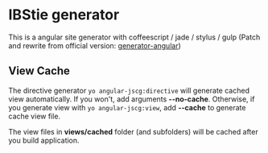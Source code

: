 # IBStie generator
This is a angular site generator with coffeescript / jade / stylus / gulp (Patch and rewrite from official version: [generator-angular](https://github.com/yeoman/generator-angular))

## View Cache

The directive generator ```yo angular-jscg:directive``` will generate cached view automatically. If you won't, add arguments __--no-cache__. Otherwise, if you generate view with ```yo angular-jscg:view```, add __--cache__ to generate cache view file.

The view files in __views/cached__ folder (and subfolders) will be cached after you build application.
